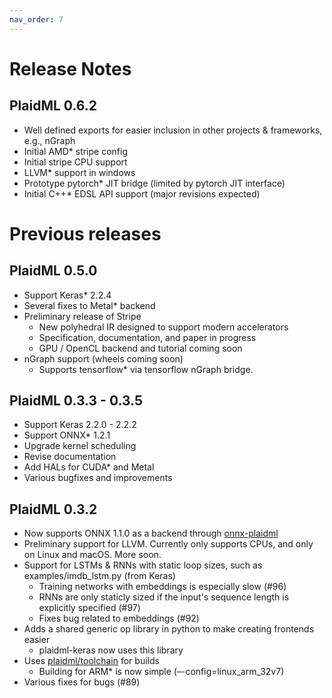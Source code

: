 ```yaml
---
nav_order: 7
---
```


# Release Notes

## PlaidML 0.6.2

* Well defined exports for easier inclusion in other projects & frameworks,
e.g., nGraph
* Initial AMD\* stripe config
* Initial stripe CPU support
* LLVM\* support in windows
* Prototype pytorch\* JIT bridge (limited by pytorch JIT interface)
* Initial C++\* EDSL API support (major revisions expected)

# Previous releases


## PlaidML 0.5.0
  * Support Keras\* 2.2.4
  * Several fixes to Metal\* backend
  * Preliminary release of Stripe
    * New polyhedral IR designed to support modern accelerators
    * Specification, documentation, and paper in progress
    * GPU / OpenCL backend and tutorial coming soon
  * nGraph support (wheels coming soon)
    * Supports tensorflow\* via tensorflow nGraph bridge.


## PlaidML 0.3.3 - 0.3.5
  * Support Keras 2.2.0 - 2.2.2
  * Support ONNX\* 1.2.1
  * Upgrade kernel scheduling
  * Revise documentation
  * Add HALs for CUDA\* and Metal
  * Various bugfixes and improvements


## PlaidML 0.3.2
  * Now supports ONNX 1.1.0 as a backend through
  [onnx-plaidml](https://github.com/plaidml/onnx-plaidml)
  * Preliminary support for LLVM. Currently only supports CPUs, and only on
  Linux and macOS. More soon.
  * Support for LSTMs & RNNs with static loop sizes, such as
  examples/imdb_lstm.py (from Keras)
    * Training networks with embeddings is especially slow (#96)
    * RNNs are only staticly sized if the input's sequence length is explicitly
    specified (#97)
    * Fixes bug related to embeddings (#92)
  * Adds a shared generic op library in python to make creating frontends easier
     * plaidml-keras now uses this library
  * Uses [plaidml/toolchain](https://github.com/plaidml/toolchain) for builds
     * Building for ARM\* is now simple (–-config=linux_arm_32v7)
  * Various fixes for bugs (#89)
